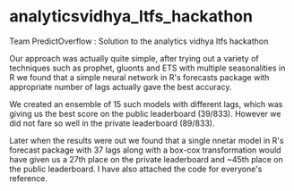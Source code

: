 # analyticsvidhya_ltfs_hackathon
Team PredictOverflow : Solution to the analytics vidhya ltfs hackathon


Our approach was actually quite simple, after trying out a variety of techniques such as prophet, gluonts and ETS with multiple seasonalities in R we found that a simple neural network in R's forecasts package with appropriate number of lags actually gave the best accuracy.

We created an ensemble of 15 such models with different lags, which was giving us the best score on the public leaderboard (39/833). However we did not fare so well in the private leaderboard (89/833).

Later when the results were out we found that a single nnetar model in R's forecast package with 37 lags along with a box-cox transformation would have given us a 27th place on the private leaderboard and ~45th place on the public leaderboard. I have also attached the code for everyone's reference.





